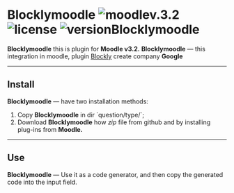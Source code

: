 <b>Blocklymoodle</b> ![moodlev.3.2](https://img.shields.io/badge/Moodle-v.3.2-f7942d.svg?style=flat-squared?logo=data:image/png;) ![license](https://img.shields.io/badge/License-GPLv3-70de75.svg?style=flat-squared?logo=data:image/png;) ![versionBlocklymoodle](https://img.shields.io/badge/Version-0.1%20stable-70c3de.svg?style=flat-squared?logo=data:image/png;)
===============
<b>Blocklymoodle</b> this is plugin for <b>Moodle v3.2.</b>
<b>Blocklymoodle</b> — this integration in moodle, plugin [Blockly](https://developers.google.com/blockly/) create company <b>Google</b>


---
<h2>Install</h2>
<b>Blocklymoodle</b> — have two installation methods:
 <ol>
 <li>Copy <b>Blocklymoodle</b> in dir `question/type/`;</li>
 <li>Download <b>Blocklymoodle</b> how <i>zip</i> file from github and by installing plug-ins from <b>Moodle.</b></li>
 </ol>

---
<h2>Use</h2>
<b>Blocklymoodle</b> — Use it as a code generator, and then copy the generated code into the input field.



